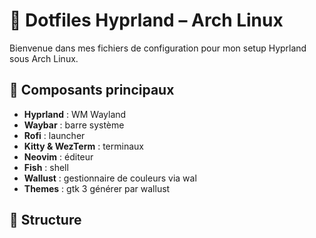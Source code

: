 # 🌿 Dotfiles Hyprland – Arch Linux

Bienvenue dans mes fichiers de configuration pour mon setup Hyprland sous Arch Linux.

## 🔧 Composants principaux
- **Hyprland** : WM Wayland
- **Waybar** : barre système
- **Rofi** : launcher
- **Kitty & WezTerm** : terminaux
- **Neovim** : éditeur
- **Fish** : shell
- **Wallust** : gestionnaire de couleurs via wal
- **Themes** : gtk 3 générer par wallust

## 📁 Structure
